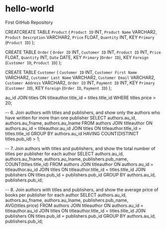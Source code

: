 # hello-world
First GitHub Repository

CREATCREATE TABLE `Product` (
  `Product ID` INT,
  `Product Name` VARCHAR2,
  `Product Descrption` VARCHAR2,
  `Price` FLOAT,
  `Quantity` INT,
  KEY `Primary` (`Product ID`)
);

CREATE TABLE `Order` (
  `Order ID` INT,
  `Customer ID` INT,
  `Product ID` INT,
  `Price` FLOAT,
  `Quantity` INT,
  `Date` DATE,
  KEY `Primary` (`Order ID`),
  KEY `Foreign` (`Customer ID`, `Product ID`)
);

CREATE TABLE `Customer` (
  `Customer ID` INT,
  `Customer First Name` VARCHAR2,
  `Customer Last Name` VARCHAR2,
  `Customer Email` VARCHAR2,
  `Customer Address` VARCHAR2,
  `Order ID` INT,
  `Payment ID` INT,
  KEY `Primary` (`Customer ID`),
  KEY `Foreign` (`Order ID`, `Payment ID`)
);

au_id JOIN titles ON titleauthor.title_id = titles.title_id WHERE titles.price > 20;

-- 6. Join authors with titles and publishers, and show only the authors who have written for more than one publisher
SELECT authors.au_id, authors.au_fname, authors.au_lname FROM authors JOIN titleauthor ON authors.au_id = titleauthor.au_id JOIN titles ON titleauthor.title_id = titles.title_id GROUP BY authors.au_id HAVING COUNT(DISTINCT titles.pub_id) > 1;

-- 7. Join authors with titles and publishers, and show the total number of titles per publisher for each author
SELECT authors.au_id, authors.au_fname, authors.au_lname, publishers.pub_name, COUNT(titles.title_id) FROM authors JOIN titleauthor ON authors.au_id = titleauthor.au_id JOIN titles ON titleauthor.title_id = titles.title_id JOIN publishers ON titles.pub_id = publishers.pub_id GROUP BY authors.au_id, publishers.pub_id;

-- 8. Join authors with titles and publishers, and show the average price of books per publisher for each author
SELECT authors.au_id, authors.au_fname, authors.au_lname, publishers.pub_name, AVG(titles.price) FROM authors JOIN titleauthor ON authors.au_id = titleauthor.au_id JOIN titles ON titleauthor.title_id = titles.title_id JOIN publishers ON titles.pub_id = publishers.pub_id GROUP BY authors.au_id, publishers.pub_id;

